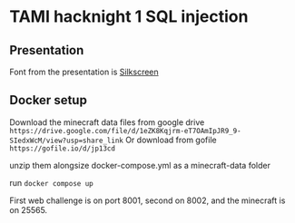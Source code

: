# TAMI hacknight 1 SQL injection

## Presentation

Font from the presentation is [Silkscreen](https://fonts.google.com/specimen/Silkscreen)

## Docker setup

Download the minecraft data files from google drive `https://drive.google.com/file/d/1eZK8Kqjrm-eT7OAmIpJR9_9-SIedxWcM/view?usp=share_link`
Or download from gofile `https://gofile.io/d/jp13cd`

unzip them alongsize docker-compose.yml as a minecraft-data folder

run `docker compose up`

First web challenge is on port 8001, second on 8002, and the minecraft is on 25565.
